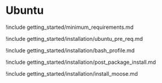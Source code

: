 # Ubuntu

!include getting_started/minimum_requirements.md

!include getting_started/installation/ubuntu_pre_req.md

!include getting_started/installation/bash_profile.md

!include getting_started/installation/post_package_install.md

!include getting_started/installation/install_moose.md
